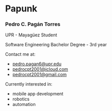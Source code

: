 # Papunk
### Pedro C. Pagán Torres

UPR - Mayagüez Student

Software Engineering Bachelor Degree - 3rd year

Contact me at:
- pedro.pagan6@upr.edu
- pedrocpt2001@icloud.com
- pedrocpt2001@gmail.com

Currently interested in:
- mobile app development
- robotics
- automation
